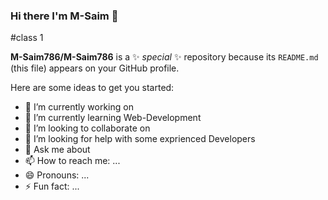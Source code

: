 ### Hi there I'm M-Saim 👋
#class 1



**M-Saim786/M-Saim786** is a ✨ _special_ ✨ repository because its `README.md` (this file) appears on your GitHub profile.

Here are some ideas to get you started:

- 🔭 I’m currently working on 
- 🌱 I’m currently learning Web-Development
- 👯 I’m looking to collaborate on 
- 🤔 I’m looking for help with some exprienced Developers
- 💬 Ask me about 
- 📫 How to reach me: ...
- 😄 Pronouns: ...
- ⚡ Fun fact: ...

